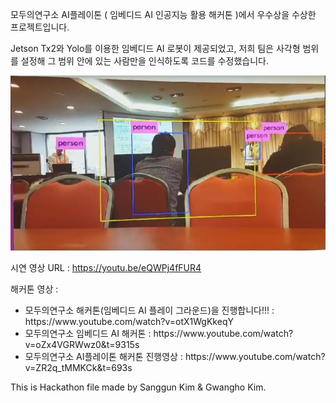 모두의연구소 AI플레이톤 ( 임베디드 AI 인공지능 활용 해커톤 )에서 우수상을 수상한 프로젝트입니다.

Jetson Tx2와 Yolo를 이용한 임베디드 AI 로봇이 제공되었고, 저희 팀은 사각형 범위를 설정해 그 범위 안에 있는 사람만을 인식하도록 코드를 수정했습니다.

![시연 이미지](JetsonTx2Yolo.PNG)

시연 영상 URL : https://youtu.be/eQWPj4fFUR4

해커톤 영상 : 
<ul>
  <li>
모두의연구소 해커톤(임베디드 AI 플레이 그라운드)을 진행합니다!!! : https://www.youtube.com/watch?v=otX1WgKkeqY
  </li>
  <li>
모두의연구소 임베디드 AI 해커톤 : https://www.youtube.com/watch?v=oZx4VGRWwz0&t=9315s
  </li>
  <li>
모두의연구소 AI플레이톤 해커톤 진행영상 : https://www.youtube.com/watch?v=ZR2q_tMMKCk&t=693s
  </li>
</ul>

This is Hackathon file made by Sanggun Kim & Gwangho Kim.

